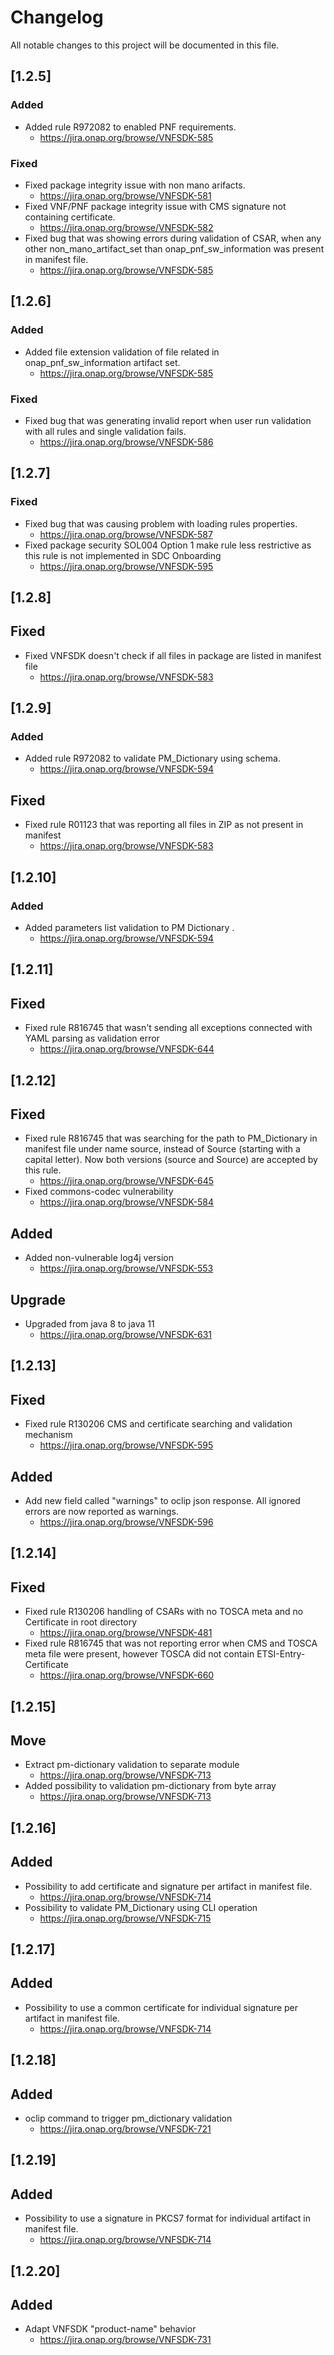 # Changelog
All notable changes to this project will be documented in this file.


## [1.2.5]

### Added
- Added rule R972082 to enabled PNF requirements.
    - https://jira.onap.org/browse/VNFSDK-585

### Fixed
- Fixed package integrity issue with non mano arifacts.
    - https://jira.onap.org/browse/VNFSDK-581
- Fixed VNF/PNF package integrity issue with CMS signature not containing certificate.
    - https://jira.onap.org/browse/VNFSDK-582
- Fixed bug that was showing errors during validation of CSAR,
    when any other non_mano_artifact_set than onap_pnf_sw_information was present in manifest file.
    - https://jira.onap.org/browse/VNFSDK-585

## [1.2.6]

### Added
- Added file extension validation of file related in onap_pnf_sw_information artifact set.
    - https://jira.onap.org/browse/VNFSDK-585

### Fixed
- Fixed bug that was generating invalid report when user run validation with all rules and single validation fails.
    - https://jira.onap.org/browse/VNFSDK-586


## [1.2.7]

### Fixed
- Fixed bug that was causing problem with loading rules properties.
    - https://jira.onap.org/browse/VNFSDK-587
- Fixed package security SOL004 Option 1 make rule less restrictive as this rule is not implemented in SDC Onboarding
    - https://jira.onap.org/browse/VNFSDK-595
    
## [1.2.8]

## Fixed
- Fixed VNFSDK doesn't check if all files in package are listed in manifest file
    - https://jira.onap.org/browse/VNFSDK-583

## [1.2.9]

### Added
- Added rule R972082 to validate PM_Dictionary using schema.
    - https://jira.onap.org/browse/VNFSDK-594
    
## Fixed
- Fixed rule R01123 that was reporting all files in ZIP as not present in manifest
    - https://jira.onap.org/browse/VNFSDK-583
    
    
## [1.2.10]

### Added
- Added parameters list validation to PM Dictionary .
    - https://jira.onap.org/browse/VNFSDK-594


## [1.2.11]

## Fixed
- Fixed rule R816745 that wasn't sending all exceptions connected with YAML parsing as validation error
    - https://jira.onap.org/browse/VNFSDK-644

## [1.2.12]

## Fixed
- Fixed rule R816745 that was searching for the path to PM_Dictionary in manifest file under name source,
  instead of Source (starting with a capital letter). 
  Now  both versions (source and Source) are accepted by this rule.
    - https://jira.onap.org/browse/VNFSDK-645  
- Fixed commons-codec vulnerability
    - https://jira.onap.org/browse/VNFSDK-584

## Added
- Added non-vulnerable log4j version
    - https://jira.onap.org/browse/VNFSDK-553

## Upgrade
- Upgraded from java 8 to java 11
    - https://jira.onap.org/browse/VNFSDK-631

## [1.2.13]

## Fixed
- Fixed rule R130206 CMS and certificate searching and validation mechanism 
    - https://jira.onap.org/browse/VNFSDK-595 
    
## Added
- Add new field called "warnings" to oclip json response. All ignored errors are now reported as warnings.
    - https://jira.onap.org/browse/VNFSDK-596

## [1.2.14]

## Fixed
- Fixed rule R130206 handling of CSARs with no TOSCA meta and no Certificate in root directory
    - https://jira.onap.org/browse/VNFSDK-481
- Fixed rule R816745 that was not reporting error when CMS and TOSCA meta file were present, 
  however TOSCA did not contain ETSI-Entry-Certificate
    - https://jira.onap.org/browse/VNFSDK-660

## [1.2.15]

## Move
- Extract pm-dictionary validation to separate module
    - https://jira.onap.org/browse/VNFSDK-713
-  Added possibility to validation pm-dictionary from byte array
    - https://jira.onap.org/browse/VNFSDK-713   
    
## [1.2.16]    
    
## Added
- Possibility to add certificate and signature per artifact in manifest file. 
    - https://jira.onap.org/browse/VNFSDK-714
- Possibility to validate PM_Dictionary using CLI operation
    - https://jira.onap.org/browse/VNFSDK-715

## [1.2.17]

## Added
- Possibility to use a common certificate for individual signature per artifact in manifest file. 
    - https://jira.onap.org/browse/VNFSDK-714

## [1.2.18]

## Added
- oclip command to trigger pm_dictionary validation
    - https://jira.onap.org/browse/VNFSDK-721

## [1.2.19]

## Added
- Possibility to use a signature in PKCS7 format for individual artifact in manifest file. 
    - https://jira.onap.org/browse/VNFSDK-714

## [1.2.20]

## Added
- Adapt VNFSDK "product-name" behavior
  - https://jira.onap.org/browse/VNFSDK-731
